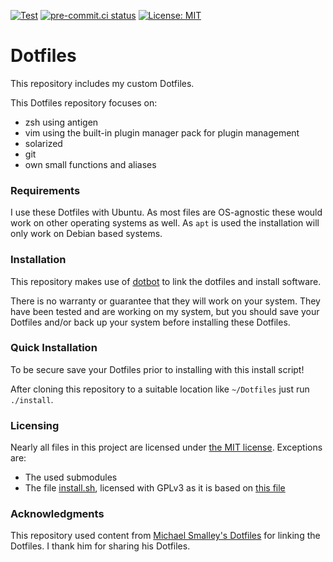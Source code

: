 [![Test](https://github.com/joclement/Dotfiles/workflows/Test/badge.svg)](
  https://github.com/joclement/Dotfiles/actions?workflow=Test)
[![pre-commit.ci status](
  https://results.pre-commit.ci/badge/github/joclement/Dotfiles/master.svg)](
  https://results.pre-commit.ci/latest/github/joclement/Dotfiles/master)
[![License: MIT](https://img.shields.io/badge/License-MIT-yellow.svg)](
  https://opensource.org/licenses/MIT)


Dotfiles
========
This repository includes my custom Dotfiles.

This Dotfiles repository focuses on:
* zsh using antigen
* vim using the built-in plugin manager pack for plugin management
* solarized
* git
* own small functions and aliases

### Requirements

I use these Dotfiles with Ubuntu. As most files are OS-agnostic these would work
on other operating systems as well.
As `apt` is used the installation will only work on Debian based systems.

### Installation

This repository makes use of [dotbot](https://github.com/anishathalye/dotbot)
to link the dotfiles and install software.

There is no warranty or guarantee that they will work on your system.
They have been tested and are working on my system, but you should save your
Dotfiles and/or back up your system before installing these Dotfiles.

### Quick Installation

To be secure save your Dotfiles prior to installing with this install script!

After cloning this repository to a suitable location like `~/Dotfiles` just run
`./install`.

### Licensing

Nearly all files in this project are licensed under [the MIT license](LICENSE).
Exceptions are:
* The used submodules
* The file [install.sh](install.sh), licensed with GPLv3 as it is based on
  [this file][1]

### Acknowledgments

This repository used content from
[Michael Smalley's Dotfiles](https://github.com/michaeljsmalley/Dotfiles)
for linking the Dotfiles.
I thank him for sharing his Dotfiles.

[comment]: editorconfig-checker-disable
[1]: https://github.com/michaeljsmalley/dotfiles/blob/dfda5948f2afe3d7d2c9087b04b56f8e4918abd0/makesymlinks.sh
[comment]: editorconfig-checker-enable
